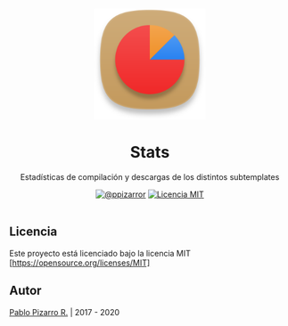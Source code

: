<h1 align="center">
  <a href="https://latex.ppizarror.com/stats/" title="Template-Latex Stats">
    <img alt="Stats" src="icon.png" width="200px" height="200px" />
  </a>
  <br /><br />
  Stats</h1>
<p align="center">Estadísticas de compilación y descargas de los distintos subtemplates</p>
<div align="center"><a href="https://ppizarror.com"><img alt="@ppizarror" src="https://res.ppizarror.com/badges/autor.svg" /></a>
<a href="https://opensource.org/licenses/MIT/"><img alt="Licencia MIT" src="https://res.ppizarror.com/badges/licenciamit.svg" /></a>
</div><br />

## Licencia

Este proyecto está licenciado bajo la licencia MIT [https://opensource.org/licenses/MIT]


## Autor
<a href="https://ppizarror.com" title="ppizarror">Pablo Pizarro R.</a> | 2017 - 2020
